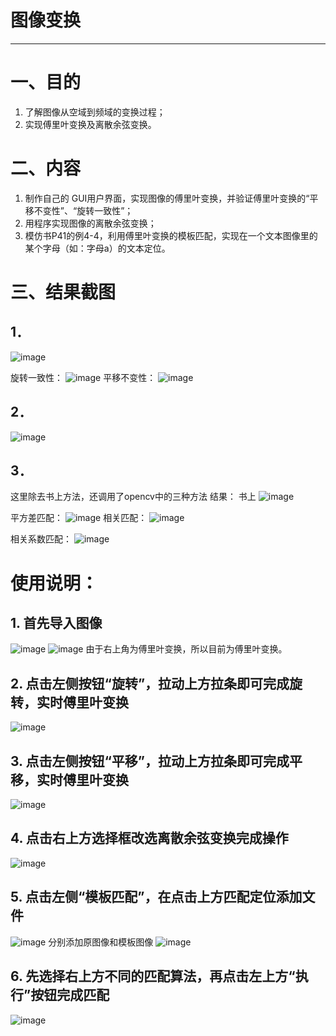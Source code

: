 # 图像变换 
----

# 一、目的
1. 了解图像从空域到频域的变换过程；
2.  实现傅里叶变换及离散余弦变换。
# 二、内容
1. 制作自己的 GUI用户界面，实现图像的傅里叶变换，并验证傅里叶变换的“平移不变性”、“旋转一致性”；
2. 用程序实现图像的离散余弦变换；
3. 模仿书P41的例4-4，利用傅里叶变换的模板匹配，实现在一个文本图像里的某个字母（如：字母a）的文本定位。

# 三、结果截图
## 1．

 ![image]()

旋转一致性：
  ![image]()
平移不变性：
  ![image]()


## 2．
 ![image]()
 
## 3．
这里除去书上方法，还调用了opencv中的三种方法
结果：
书上
  ![image]()
 
平方差匹配：
  ![image]()
相关匹配：
  ![image]()
 
相关系数匹配：
  ![image]()


# 使用说明：
## 1. 首先导入图像
  ![image]()
  ![image]()
由于右上角为傅里叶变换，所以目前为傅里叶变换。
## 2. 点击左侧按钮“旋转”，拉动上方拉条即可完成旋转，实时傅里叶变换
  ![image]()
## 3. 点击左侧按钮“平移”，拉动上方拉条即可完成平移，实时傅里叶变换
  ![image]()
## 4. 点击右上方选择框改选离散余弦变换完成操作
  ![image]()
## 5. 点击左侧“模板匹配”，在点击上方匹配定位添加文件
  ![image]()
分别添加原图像和模板图像
  ![image]()
 
## 6. 先选择右上方不同的匹配算法，再点击左上方“执行”按钮完成匹配
  ![image]()